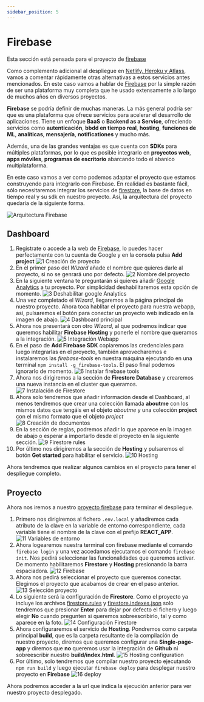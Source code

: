 ```yaml
---
sidebar_position: 5
---
```


# Firebase

Esta sección está pensada para el proyecto de [firebase](https://github.com/lucferbux/Taller-Firebase)

Como complemento adicional al despliegue en [Netlify, Heroku y Atlass](./backendbbdd), vamos a comentar rápidamente otras alternativas a estos servicios antes mencionados. En este caso vamos a hablar de [Firebase](https://firebase.google.com/) por la simple razón de ser una plataforma muy completa que he usado extensamente a lo largo de muchos años en diversos proyectos.

**Firebase** se podría definir de muchas maneras. La más general podría ser que es una plataforma que ofrece servicios para acelerar el desarrollo de aplicaciones. Tiene un enfoque **BaaS** o **Backend as a Service**, ofreciendo servicios como **autenticación**, **bbdd en tiempo real**, **hosting**, **funciones de ML**, **analíticas**, **mensajería**, **notificationes** y mucho más.

Además, una de las grandes ventajas es que cuenta con **SDKs** para múltiples plataformas, por lo que es posible integrarlo en **proyectos web**, **apps móviles**, **programas de escritorio** abarcando todo el abanico multiplataforma.

En este caso vamos a ver como podemos adaptar el proyecto que estamos construyendo para integrarlo con Firebase. En realidad es bastante fácil, sólo necesitaremos integrar los servicios de [firestore](https://firebase.google.com/docs/firestore), la base de datos en tiempo real y su sdk en nuestro proyecto. Así, la arquitectura del proyecto quedaría de la siguiente forma.

![Arquitectura Firebase](../../static/img/tutorial/deployment/architecture-deployment-firebase.svg)

## Dashboard

1. Registrate o accede a la web de [Firebase](https://firebase.google.com/), lo puedes hacer perfectamente con tu cuenta de Google y en la consola pulsa **Add project**
![1 Creación de proyecto](../../static/img/tutorial/deployment/firebase/1_create_project.png)
2. En el primer paso del *Wizard* añade el nombre que quieres darle al proyecto, si no se genrará uno por defecto.
![2 Nombre del proyecto](../../static/img/tutorial/deployment/firebase/2_name_project.png)
3. En la siguiente ventana te preguntarán si quieres añadir [Google Analytics](https://analytics.google.com/) a tu proyecto. Por simplicidad deshabilitaremos esta opción de momento.
![3 Deshabilitar google Analytics](../../static/img/tutorial/deployment/firebase/3_disable_analytics.png)
4. Una vez completado el *Wizard*, llegaremos a la página principal de nuestro proyecto. Ahora toca hablitar el proyecto para nuestra webapp, así, pulsaremos el botón para conectar un proyecto web indicado en la imagen de abajo.
![4 Dashboard principal](../../static/img/tutorial/deployment/firebase/4_main_dashboard.png)
5. Ahora nos presentará con otro *Wizard*, al que podremos indicar que queremos habilitar **Firebase Hosting** y ponerle el nombre que queramos a la integración.
![5 Integración Webapp](../../static/img/tutorial/deployment/firebase/5_add_webapp.png)
6. En el paso de **Add Firebase SDK** copiaremos las credenciales para luego integrarlas en el proyecto, también aprovecharemos e instalaremos las *firebase-tools* en nuestra máquina ejecutando en una terminal `npm install -g firebase-tools`. El paso final podemos ignorarlo de momento.
![6 Instalar firebase tools](../../static/img/tutorial/deployment/firebase/6_install_cli.png)
7. Ahora nos dirigiremos a la sección de **Firestore Database** y crearemos una nueva instancia en el cluster que queramos.
![7 Instalación de Firestore](../../static/img/tutorial/deployment/firebase/7_firestore_creation.png)
8. Ahora solo tendremos que añadir información desde el Dashboard, al menos tendremos que crear una colección llamada **aboutme** con los mismos datos que tengáis en el objeto *aboutme* y una colección **project** con el mismo formato que el objeto *project*
![8 Creación de documentos](../../static/img/tutorial/deployment/firebase/8_add_data.png)
9. En la sección de reglas, podremos añadir lo que aparece en la imagen de abajo o esperar a importarlo desde el proyecto en la siguiente sección.
![9 Firestore rules](../../static/img/tutorial/deployment/firebase/9_change_rules.png)
10. Por último nos dirigiremos a la sección de **Hosting** y pulsaremos el botón **Get started** para habilitar el servicio.
![10 Hosting](../../static/img/tutorial/deployment/firebase/10_hosting.png)

Ahora tendremos que realizar algunos cambios en el proyecto para tener el despliegue completo.

## Proyecto

Ahora nos iremos a nuestro [proyecto firebase](https://github.com/lucferbux/Taller-Firebase) para terminar el despliegue.

1. Primero nos dirigiremos al fichero `.env.local` y añadiremos cada atributo de la clave en la variable de entorno correspondiente, cada variable tiene el nombre de la clave con el prefijo **REACT_APP**.
![11 Variables de entorno](../../static/img/tutorial/deployment/firebase/12_edit_env.png)
1. Ahora logearemos nuestra terminal con firebase mediante el comando `firebase login` y una vez accedamos ejecutamos el comando `firebase init`. Nos pedirá seleccionar las funcionalidades que queremos activar. De momento habilitaremos **Firestore** y **Hosting** presionando la barra espaciadora.
![12 Firebase](../../static/img/tutorial/deployment/firebase/13_firebase_init.png)
3. Ahora nos pedirá seleccionar el proyecto que queremos conectar. Elegimos el proyecto que acabamos de crear en el paso anterior.
![13 Selección proyecto](../../static/img/tutorial/deployment/firebase/14_project_selection.png)
4. Lo siguiente será la configuración de **Firestore**. Como el proyecto ya incluye los archivos [firestore.rules](https://firebase.google.com/docs/firestore/security/get-started) y [firestore.indexes.json](https://firebase.google.com/docs/firestore/query-data/indexing) solo tendremos que presionar **Enter** para dejar por defecto el fichero y luego elegir **No** cuando pregunten si queremos sobreescribirlo, tal y como aparece en la foto.
![14 Configuración Firestore](../../static/img/tutorial/deployment/firebase/15_firestore_setup.png)
5. Ahora configuraremos el servicio de **Hosting**. Pondremos como carpeta principal **build**, que es la carpeta resultante de la compilación de nuestro proyecto, diremos que queremos configurar una **Single-page-app** y diremos que **no** queremos usar la integración de **Github** ni sobreescribir nuestro **build/index.html**.
![15 Hosting configuration](../../static/img/tutorial/deployment/firebase/16_hosting_setup.png)
6. Por último, solo tendremos que compilar nuestro proyecto ejecutando `npm run build` y luego ejecutar `firebase deploy` para desplegar nuestro proyecto en **Firebase**
![16 deploy](../../static/img/tutorial/deployment/firebase/17_firebase_deploy.png)

Ahora podremos acceder a la url que indica la ejecución anterior para ver nuestro proyecto desplegado.
